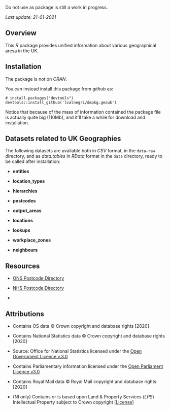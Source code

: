 Do not use as package is still a work in progress.

*Last update: 21-01-2021*

## Overview
This *R* package provides unified information about various geographical aresa in the UK.

## Installation
The package is not on *CRAN*. 

You can instead install this package from *github* as:
```
# install.packages("devtools")
devtools::install_github('lvalnegri/dmpkg.geouk')
```

Notice that because of the mass of information contained the package file is actually quite big (110Mb), and it'll take a while for download and installation.

## Datasets related to UK Geographies

The following datasets are available both in *CSV* format, in the `data-raw` directory, and as *data.tables* in *RData* format in the `data` directory, ready to be called after installation:

 - **entities**
 
 - **location_types**
 
 - **hierarchies** 
 
 - **postcodes**
 
 - **output_areas**
 
 - **locations** 
 
 - **lookups**
 
 - **workplace_zones**
 
 - **neighbours** 


## Resources

 - [ONS Postcode Directory]()

 - [NHS Postcode Directory]()

 - 


## Attributions

 - Contains OS data © Crown copyright and database rights [2020] 
 
 - Contains National Statistics data © Crown copyright and database rights [2020] 
 
 - Source: Office for National Statistics licensed under the [Open Government Licence v.3.0](http://www.nationalarchives.gov.uk/doc/open-government-licence/version/3/)

 - Contains Parliamentary information licensed under the [Open Parliament Licence v3.0](https://www.parliament.uk/site-information/copyright/open-parliament-licence/)

 - Contains Royal Mail data © Royal Mail copyright and database rights [2020] 

 - (NI only) Contains or is based upon Land & Property Services (*LPS*) Intellectual Property subject to Crown copyright [[License](https://www.ons.gov.uk/file?uri=/methodology/geography/licences/lpsenduserlicenceoct11_tcm77-278044.doc)]
